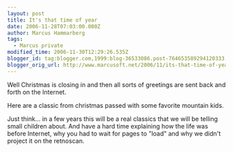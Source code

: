 ```yaml
---
layout: post
title: It's that time of year
date: 2006-11-28T07:03:00.000Z
author: Marcus Hammarberg
tags:
  - Marcus private
modified_time: 2006-11-30T12:29:26.535Z
blogger_id: tag:blogger.com,1999:blog-36533086.post-764653589294120333
blogger_orig_url: http://www.marcusoft.net/2006/11/its-that-time-of-year.html
---
```



Well
Christmas is closing in and then all sorts of greetings are sent back
and forth on the Internet.

Here are a classic from christmas passed with some favorite mountain
kids.

Just think... in a few years this will be a real classics that we will
be telling small children about. And have a hard time explaining how the
life was before Internet, why you had to wait for pages to "load" and
why we didn't project it on the retnoscan.
